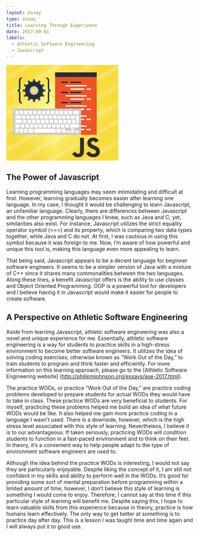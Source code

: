 ```yaml
---
layout: essay
type: essay
title: Learning Through Experience
date: 2017-09-01
labels:
  - Athletic Software Engineering
  - Javascript
---
```


<img class="ui medium left floated rounded image" width="300" src="../images/javascript.png">

## The Power of Javascript

Learning programming languages may seem intimidating and difficult at first. However, learning gradually becomes easier after learning one language. In my case, I thought it would be challenging to learn Javascript, an unfamiliar language. Clearly, there are differences between Javascript and the other programming languages I knew, such as Java and C; yet, similarities also exist. For instance, Javascript utilizes the strict equality operator symbol (===) and its property, which is comparing two data types together, while Java and C do not. At first, I was cautious in using this symbol because it was foreign to me. Now, I’m aware of how powerful and unique this tool is, making this language even more appealing to learn.  

That being said, Javascript appears to be a decent language for beginner software engineers. It seems to be a simpler version of Java with a mixture of C++ since it shares many commonalities between the two languages. Along these lines, a benefit Javascript offers is the ability to use classes and Object Oriented Programming. OOP is a powerful tool for developers and I believe having it in Javascript would make it easier for people to create software.  



## A Perspective on Athletic Software Engineering 

Aside from learning Javascript, athletic software engineering was also a novel and unique experience for me. Essentially, athletic software engineering is a way for students to practice skills in a high-stress environment to become better software engineers. It utilizes the idea of solving coding exercises, otherwise known as “Work Out of the Day,” to train students to program and think faster and efficiently. For more information on this learning approach, please go to the [Athletic Software Engineering website] (http://philipmjohnson.org/essays/ase-2017.html).

The practice WODs, or practice “Work Out of the Day,” are practice coding problems developed to prepare students for actual WODs they would have to take in class. These practice WODs are very beneficial to students. For myself, practicing these problems helped me build an idea of what future WODs would be like. It also helped me gain more practice coding in a language I wasn’t used. There is a downside, however, which is the high stress level associated with this style of learning. Nevertheless, I believe it is to our advantageous. If taken seriously, practicing WODs will condition students to function in a fast-paced environment and to think on their feet. In theory, it’s a convenient way to help people adapt to the type of environment software engineers are used to.  

Although the idea behind the practice WODs is interesting, I would not say they are particularly enjoyable. Despite liking the concept of it, I am still not confident in my skills and ability to perform well in the WODs. It’s good for providing some sort of mental preparation before programming within a limited amount of time; however, I don’t believe this style of learning is something I would come to enjoy. Therefore, I cannot say at this time if this particular style of learning will benefit me. Despite saying this, I hope to learn valuable skills from this experience because in theory, practice is how humans learn effectively. The only way to get better at something is to practice day after day. This is a lesson I was taught time and time again and I will always put it to good use.    

